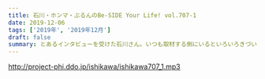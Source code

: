 ```yaml
---
title: 石川・ホンマ・ぶるんのBe-SIDE Your Life! vol.707-1
date: 2019-12-06
tags: ['2019年', '2019年12月']
draft: false
summary: とあるインタビューを受けた石川さん。いつも取材する側にいるといろいろきづいちゃうんですよね。MIURA
---
```


http://project-phi.ddo.jp/ishikawa/ishikawa707_1.mp3
